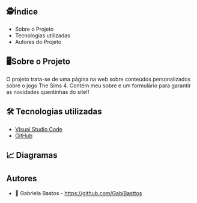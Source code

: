 <h1 align="center">
    <img src="">
</h1>

## :detective:Índice

<ul>
    <li>Sobre o Projeto</li>
    <li>Tecnologias utilizadas</li>
    <li>Autores do Projeto</li>
</ul>

## :desktop_computer:Sobre o Projeto

O projeto trata-se de uma página na web sobre conteúdos personalizados sobre o jogo The Sims 4. Contém meu sobre e um formulário para garantir as novidades quentinhas do site!!

## :hammer_and_wrench: Tecnologias utilizadas

- [Visual Studio Code](https://dbeaver.io/download/)
- [GitHub](https://github.com/)

## :chart_with_upwards_trend: Diagramas

## Autores
- :girl:
Gabriela Bastos - https://github.com/GabiBasttos
